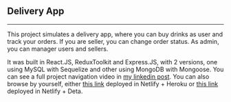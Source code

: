 ## Delivery App
----

This project simulates a delivery app, where you can buy drinks as user and track your orders. If you are seller, you can change order status. As admin, you can manager users and sellers.

It was built in React.JS, ReduxToolkit and Express.JS, with 2 versions, one using MySQL with Sequelize and other using MongoDB with Mongoose. You can see a full project navigation video in [my linkedin post](https://www.linkedin.com/feed/update/urn:li:activity:6916835528839417856/). You can also browse by yourself, either [this link](https://bebidas-express-hk.netlify.app/login) deployed in Netlify + Heroku or [this link](https://bebidas-express.netlify.app/login) deployed in Netlify + Deta.
